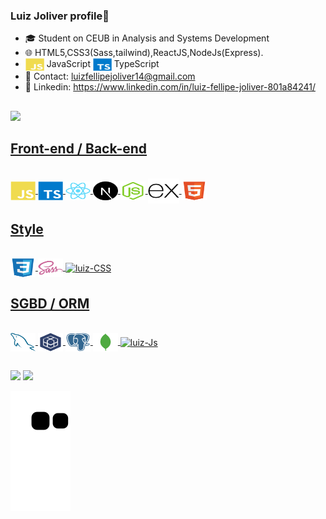 ### Luiz Joliver profile👋
- 🎓 Student on CEUB in Analysis and Systems Development
- 🌐 HTML5,CSS3(Sass,tailwind),ReactJS,NodeJs(Express).
- <img align="center" alt="Luiz-js" height="20" width="30" src="https://raw.githubusercontent.com/devicons/devicon/master/icons/javascript/javascript-plain.svg"> JavaScript
 <img align="center" alt="Luiz-js" height="20" width="30" src="https://raw.githubusercontent.com/devicons/devicon/master/icons/typescript/typescript-plain.svg"> TypeScript
- 📧 Contact: luizfellipejoliver14@gmail.com  
- 📮 Linkedin: https://www.linkedin.com/in/luiz-fellipe-joliver-801a84241/

##
<div>
  <a href="https://github.com/luizjoliver">
  <img height="180em" src="https://github-readme-stats.vercel.app/api?username=LuizJoliver&show_icons=true&theme=dark&include_all_commits=true&count_private=true"/>
</div>

  </div>
  <h2> Front-end / Back-end </h2>
<div style="display: inline_block"><br>
  <img align="center" alt="luiz-Js" height="30" width="40" src="https://raw.githubusercontent.com/devicons/devicon/master/icons/javascript/javascript-plain.svg">
  <img align="center" alt="luiz-Js" height="30" width="40" src="https://raw.githubusercontent.com/devicons/devicon/master/icons/typescript/typescript-plain.svg">
  <img align="center" alt="luiz-React" height="30" width="40" src="https://raw.githubusercontent.com/devicons/devicon/master/icons/react/react-original.svg">
  <img align="center" alt="luiz-React" height="30" width="40" src="https://raw.githubusercontent.com/devicons/devicon/master/icons/nextjs/nextjs-original.svg">
  <img align="center" alt="luiz-CSS" height="30" width="40" src="https://raw.githubusercontent.com/devicons/devicon/master/icons/nodejs/nodejs-original.svg">
  <img align="center" alt="luiz-CSS" height="40" width="50" src="https://raw.githubusercontent.com/devicons/devicon/master/icons/express/express-original.svg">
  <img align="center" alt="luiz-HTML" height="30" width="40" src="https://raw.githubusercontent.com/devicons/devicon/master/icons/html5/html5-original.svg">
  
</div>

<h2> Style </h2>
<div style="display: inline_block"><br>
  <img align="center" alt="luiz-CSS" height="30" width="40" src="https://raw.githubusercontent.com/devicons/devicon/master/icons/css3/css3-original.svg">
  <img align="center" alt="luiz-CSS" height="30" width="40" src="https://raw.githubusercontent.com/devicons/devicon/master/icons/sass/sass-original.svg">
  <img align="center" alt="luiz-CSS" height="30" width="40" src="https://uxwing.com/wp-content/themes/uxwing/download/brands-and-social-media/tailwind-css-icon.png">
</div>

</div>
<h2> SGBD / ORM </h2>
<div style="display: inline_block"><br>
  <img align="center" alt="luiz-Js" height="30" width="40" src="https://raw.githubusercontent.com/devicons/devicon/master/icons/mysql/mysql-plain.svg">
  <img align="center" alt="luiz-Js" height="30" width="40" src="https://raw.githubusercontent.com/devicons/devicon/master/icons/sequelize/sequelize-plain.svg">
  <img align="center" alt="luiz-Js" height="30" width="40" src="https://raw.githubusercontent.com/devicons/devicon/master/icons/postgresql/postgresql-plain.svg">
  <img align="center" alt="luiz-Js" height="30" width="40" src="https://raw.githubusercontent.com/devicons/devicon/master/icons/mongodb/mongodb-plain.svg">
  <img align="center" alt="luiz-Js" height="40" width="50" src="https://avatars.githubusercontent.com/u/7552965?s=280&v=4">
</div>
  
##
  <div> 
 
  <a href="https://www.linkedin.com/in/luiz-fellipe-joliver-801a84241/" target="_blank"><img src="https://img.shields.io/badge/-LinkedIn-%230077B5?style=for-the-badge&logo=linkedin&logoColor=white" target="_blank"></a> 
 <a href = "mailto:luizfellipejoliver14@gmail.com"><img src="https://img.shields.io/badge/-Gmail-%23333?style=for-the-badge&logo=gmail&logoColor=white" target="_blank"></a>
  
 ![Snake animation](https://github.com/luizjoliver/luizjoliver/blob/output/github-contribution-grid-snake.svg)
</div>




